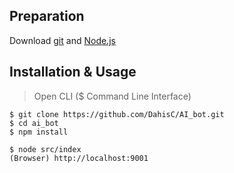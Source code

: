 ## Preparation
Download [git](https://git-scm.com/downloads) and [Node.js](https://nodejs.org/en/)

## Installation & Usage
> Open CLI ($ Command Line Interface)

    $ git clone https://github.com/DahisC/AI_bot.git
    $ cd ai_bot
    $ npm install

    $ node src/index
    (Browser) http://localhost:9001